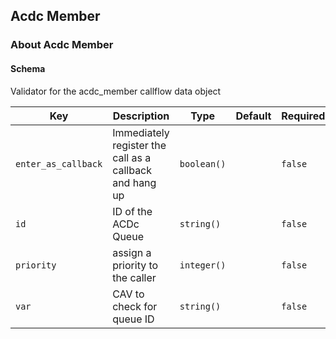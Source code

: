 ## Acdc Member

### About Acdc Member

#### Schema

Validator for the acdc_member callflow data object



Key | Description | Type | Default | Required
--- | ----------- | ---- | ------- | --------
`enter_as_callback` | Immediately register the call as a callback and hang up | `boolean()` |   | `false`
`id` | ID of the ACDc Queue | `string()` |   | `false`
`priority` | assign a priority to the caller | `integer()` |   | `false`
`var` | CAV to check for queue ID | `string()` |   | `false`
